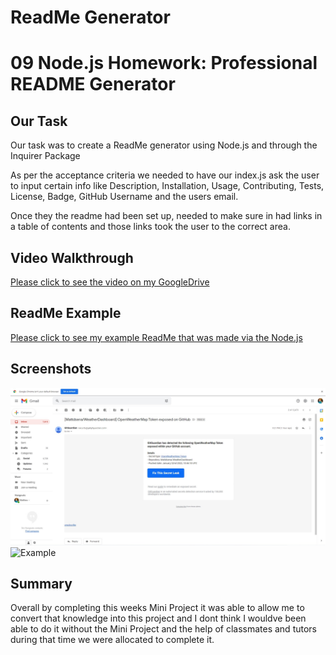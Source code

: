 # ReadMe Generator

# 09 Node.js Homework: Professional README Generator

## Our Task

Our task was to create a ReadMe generator using Node.js and through the Inquirer Package

As per the acceptance criteria we needed to have our index.js ask the user to input certain info like Description, Installation, Usage, Contributing, Tests, License, Badge, GitHub Username and the users email.

Once they the readme had been set up, needed to make sure in had links in a table of contents and those links took the user to the correct area.

## Video Walkthrough

[Please click to see the video on my GoogleDrive](https://drive.google.com/file/d/1Kg5SjNl2q01N0LA8XHefCS6Ug1HXxt6q/view)

## ReadMe Example

[Please click to see my example ReadMe that was made via the Node.js](./ExampleREADME.md)

## Screenshots

![Gitbash](https://github.com/Mattdsena/WeatherDashboard/blob/main/Assets/Images/git-guardian-email.jpg)
![Example]()

## Summary

Overall by completing this weeks Mini Project it was able to allow me to convert that knowledge into this project and I dont think I wouldve been able to do it without the Mini Project and the help of classmates and tutors during that time we were allocated to complete it.
